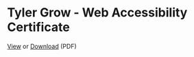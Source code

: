 # Tyler Grow - Web Accessibility Certificate

[View](https://github.com/tylergrow/tylergrow_accessibility_certificate/blob/main/src/assets/tylergrow_accessibility_certificate.jpg) or [Download](https://github.com/tylergrow/tylergrow_accessibility_certificate/blob/main/src/assets/tylergrow_accessibility_certificate.pdf) (PDF)
